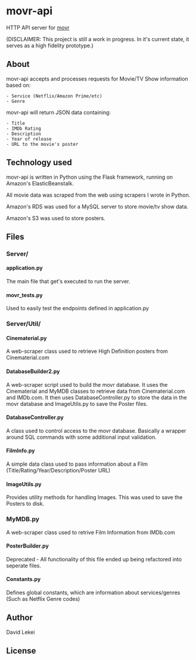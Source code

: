# movr-api

HTTP API server for [movr](https://github.com/DavidLekei/movr)

(DISCLAIMER: This project is still a work in progress. In it's current state, it serves as a high fidelity prototype.)

## About

movr-api accepts and processes requests for Movie/TV Show information based on: 
	
	- Service (Netflix/Amazon Prime/etc)
	- Genre

movr-api will return JSON data containing:

	- Title
	- IMDb Rating
	- Description
	- Year of release
	- URL to the movie's poster


## Technology used

movr-api is written in Python using the Flask framework, running on Amazon's ElasticBeanstalk.

All movie data was scraped from the web using scrapers I wrote in Python. 

Amazon's RDS was used for a MySQL server to store movie/tv show data.

Amazon's S3 was used to store posters.

## Files

### Server/

#### application.py

The main file that get's executed to run the server.

#### movr_tests.py

Used to easily test the endpoints defined in application.py

### Server/Util/

#### Cinematerial.py

A web-scraper class used to retrieve High Definition posters from Cinematerial.com

#### DatabaseBuilder2.py

A web-scraper script used to build the movr database. It uses the Cinematerial and MyMDB classes to retrieve data from Cinematerial.com and IMDb.com. It then uses DatabaseController.py to store the data in the movr database and ImageUtils.py to save the Poster files.

#### DatabaseController.py

A class used to control access to the movr database. Basically a wrapper around SQL commands with some additional input validation.

#### FilmInfo.py

A simple data class used to pass information about a Film (Title/Rating/Year/Description/Poster URL)

#### ImageUtils.py

Provides utility methods for handling Images. This was used to save the Posters to disk.

### MyMDB.py

A web-scraper class used to retrive Film Information from IMDb.com

#### PosterBuilder.py

Deprecated - All functionality of this file ended up being refactored into seperate files.

#### Constants.py

Defines global constants, which are information about services/genres (Such as Netflix Genre codes)

## Author

David Lekei

## License

